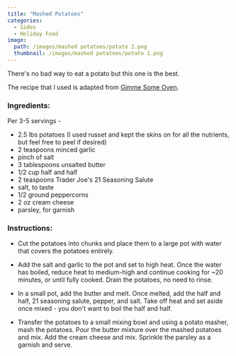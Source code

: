 ```yaml
---
title: "Mashed Potatoes"
categories:
  - Sides
  - Holiday Food
image:
  path: /images/mashed potatoes/potato 2.png
  thumbnail: /images/mashed potatoes/potato 1.png
---
```


There's no bad way to eat a potato but this one is the best.

The recipe that I used is adapted from [Gimme Some Oven](https://www.gimmesomeoven.com/best-mashed-potatoes-recipe/#tasty-recipes-60055).

### Ingredients:

Per 3-5 servings - 

* 2.5 lbs potatoes (I used russet and kept the skins on for all the nutrients, but feel free to peel if desired)
* 2 teaspoons minced garlic
* pinch of salt
* 3 tablespoons unsalted butter
* 1/2 cup half and half
* 2 teaspoons Trader Joe's 21 Seasoning Salute
* salt, to taste
* 1/2 ground peppercorns
* 2 oz cream cheese
* parsley, for garnish


### Instructions:

* Cut the potatoes into chunks and place them to a large pot with water that covers the potatoes entirely.

* Add the salt and garlic to the pot and set to high heat. Once the water has boiled, reduce heat to medium-high and continue cooking for ~20 minutes, or until fully cooked. Drain the potatoes, no need to rinse.

* In a small pot, add the butter and melt. Once melted, add the half and half, 21 seasoning salute, pepper, and salt. Take off heat and set aside once mixed - you don't want to boil the half and half.

* Transfer the potatoes to a small mixing bowl and using a potato masher, mash the potatoes. Pour the butter mixture over the mashed potatoes and mix. Add the cream cheese and mix. Sprinkle the parsley as a garnish and serve.
